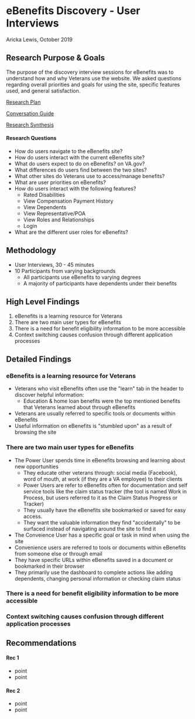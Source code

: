 # eBenefits Discovery - User Interviews
Aricka Lewis, October 2019

## Research Purpose & Goals
The purpose of the discovery interview sessions for eBenefits was to understand how and why Veterans use the website. We asked questions regarding overall priorities and goals for using the site, specific features used, and general satisfaction.

[Research Plan](https://github.com/department-of-veterans-affairs/va.gov-team/blob/master/teams/vsa/teams/ebenefits/research/discovery-research-plan.md)

[Conversation Guide](https://github.com/department-of-veterans-affairs/va.gov-team/blob/master/teams/vsa/teams/ebenefits/research/discovery-conversation-guide.md)

[Research Synthesis](https://app.mural.co/t/vsa8243/m/vsa8243/1570714734227/135cc9229f15be89de914d583c8f5d51fa38552d)

#### Research Questions 
- How do users navigate to the eBenefits site?
- How do users interact with the current eBenefits site?
- What do users expect to do on eBenefits? on VA.gov?
- What differences do users find between the two sites?
- What other sites do Veterans use to access/manage benefits?
- What are user priorities on eBenefits?
- How do users interact with the following features?
  - Rated Disabilities
  - View Compensation Payment History
  - View Dependents
  - View Representative/POA
  - View Roles and Relationships
  - Login
- What are the different user roles for eBenefits?

## Methodology
- User Interviews, 30 - 45 minutes
- 10 Participants from varying backgrounds
  - All participants use eBenefits to varying degrees
  - A majority of participants have dependents under their benefits

## High Level Findings
1. eBenefits is a learning resource for Veterans
2. There are two main user types for eBenefits
3. There is a need for benefit eligibility information to be more accessible
4. Context switching causes confusion through different application processes

## Detailed Findings
### eBenefits is a learning resource for Veterans
- Veterans who visit eBenefits often use the "learn" tab in the header to discover helpful information:
  - Education & home loan benefits were the top mentioned benefits that Veterans learned about through eBenefits
- Veterans are usually referred to specific tools or documents within eBenefits 
- Useful information on eBenefits is "stumbled upon" as a result of browsing the site

### There are two main user types for eBenefits
- The Power User spends time in eBenefits browsing and learning about new opportunities 
  - They educate other veterans through: social media (Facebook), word of mouth, at work (if they are a VA employee) to their clients
  - Power Users are refer to eBenefits often for documentation and self service tools like the claim status tracker (the tool is named Work in Process, but users referred to it as the Claim Status Progress or Tracker)
  - They usually have the eBenefits site bookmarked or saved for easy access.
  - They want the valuable information they find "accidentally" to be surfaced instead of navigating around the site to find it
 - The Conveience User has a specific goal or task in mind when using the site
  - Convenience users are referred to tools or documents within eBenefits from someone else or through email
  - They have specific URLs within eBenefits saved in a document or bookmarked in their browser
  - They primarily use the dashboard to complete actions like adding dependents, changing personal information or checking claim status
 
### There is a need for benefit eligibility information to be more accessible

### Context switching causes confusion through different application processes

## Recommendations

#### Rec 1
- point
- point

#### Rec 2
- point
- point
